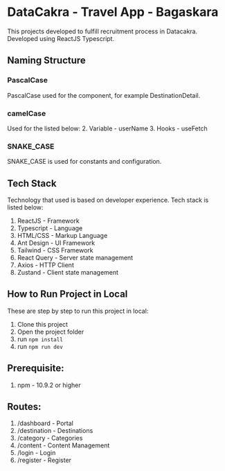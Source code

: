 # DataCakra - Travel App - Bagaskara

This projects developed to fulfill recruitment process in Datacakra. Developed using ReactJS Typescript.

## Naming Structure

### PascalCase

PascalCase used for the component, for example DestinationDetail.

### camelCase

Used for the listed below: 2. Variable - userName 3. Hooks - useFetch

### SNAKE_CASE

SNAKE_CASE is used for constants and configuration.

## Tech Stack

Technology that used is based on developer experience. Tech stack is listed below:

1. ReactJS - Framework
2. Typescript - Language
3. HTML/CSS - Markup Language
4. Ant Design - UI Framework
5. Tailwind - CSS Framework
6. React Query - Server state management
7. Axios - HTTP Client
8. Zustand - Client state management

## How to Run Project in Local

These are step by step to run this project in local:

1. Clone this project
2. Open the project folder
3. run `npm install`
4. run `npm run dev`

## Prerequisite:

1. npm - 10.9.2 or higher

## Routes:
1. /dashboard - Portal
2. /destination - Destinations
3. /category - Categories
4. /content - Content Management
5. /login - Login
6. /register - Register
